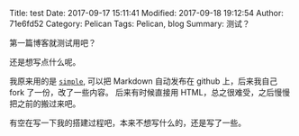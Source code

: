 Title: test
Date: 2017-09-17 15:11:41
Modified: 2017-09-18 19:12:54
Author: 71e6fd52
Category: Pelican
Tags: Pelican, blog
Summary: 测试？

第一篇博客就测试用吧？

还是想写点什么呢。

我原来用的是 [`simple`](https://github.com/isnowfy/simple),
可以把 Markdown 自动发布在 github 上，后来我自己 fork 了一份，改了一些内容。
后来有时候直接用 HTML，总之很难受，之后慢慢把之前的搬过来吧。

有空在写一下我的搭建过程吧，本来不想写什么的，还是写了一些。
